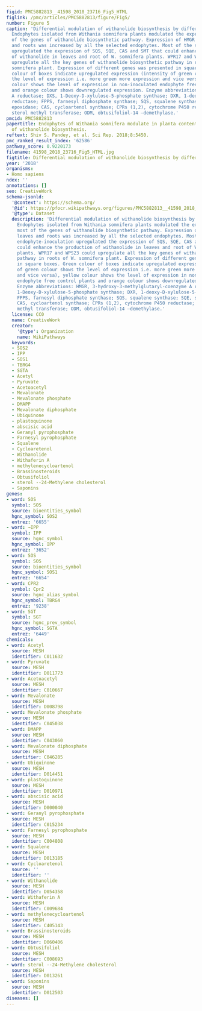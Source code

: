 ```yaml
---
figid: PMC5882813__41598_2018_23716_Fig5_HTML
figlink: /pmc/articles/PMC5882813/figure/Fig5/
number: Figure 5
caption: 'Differential modulation of withanolide biosynthesis by different endophytes.
  Endophytes isolated from Withania somnifera plants modulated the expression of most
  of the genes of withanolide biosynthetic pathway. Expression of HMGR in both leaves
  and roots was increased by all the selected endophytes. Most of the selected endophyte-inoculation
  upregulated the expression of SQS, SQE, CAS and SMT that could enhance the production
  of withanolide in leaves and root of W. somnifera plants. WPR17 and WPS23 could
  upregulate all the key genes of withanolide biosynthetic pathway in roots of W.
  somnifera plant. Expression of different genes was presented in square boxes. Green
  colour of boxes indicate upregulated expression (intensity of green colour shows
  the level of expression i.e. more green more expression and vice versa), yellow
  colour shows the level of expression in non-inoculated endophyte free control plants
  and orange colour shows downregulated expression. Enzyme abbreviations: HMGR, 3-hydroxy-3-methylglutaryl-coenzyme
  A reductase; DXS, 1-Deoxy-D-xylulose-5-phosphate synthase; DXR, 1-deoxy-D-xylulose-5-phosphate
  reductase; FPPS, farnesyl diphosphate synthase; SQS, squalene synthase; SQE, squalene
  epoxidase; CAS, cycloartenol synthase; CPRs (1,2), cytochrome P450 reductase; SMT,
  sterol methyl transferase; ODM, obtusifoliol-14 –demethylase.'
pmcid: PMC5882813
papertitle: Endophytes of Withania somnifera modulate in planta content and the site
  of withanolide biosynthesis.
reftext: Shiv S. Pandey, et al. Sci Rep. 2018;8:5450.
pmc_ranked_result_index: '62586'
pathway_score: 0.9220173
filename: 41598_2018_23716_Fig5_HTML.jpg
figtitle: Differential modulation of withanolide biosynthesis by different endophytes
year: '2018'
organisms:
- Homo sapiens
ndex: ''
annotations: []
seo: CreativeWork
schema-jsonld:
  '@context': https://schema.org/
  '@id': https://pfocr.wikipathways.org/figures/PMC5882813__41598_2018_23716_Fig5_HTML.html
  '@type': Dataset
  description: 'Differential modulation of withanolide biosynthesis by different endophytes.
    Endophytes isolated from Withania somnifera plants modulated the expression of
    most of the genes of withanolide biosynthetic pathway. Expression of HMGR in both
    leaves and roots was increased by all the selected endophytes. Most of the selected
    endophyte-inoculation upregulated the expression of SQS, SQE, CAS and SMT that
    could enhance the production of withanolide in leaves and root of W. somnifera
    plants. WPR17 and WPS23 could upregulate all the key genes of withanolide biosynthetic
    pathway in roots of W. somnifera plant. Expression of different genes was presented
    in square boxes. Green colour of boxes indicate upregulated expression (intensity
    of green colour shows the level of expression i.e. more green more expression
    and vice versa), yellow colour shows the level of expression in non-inoculated
    endophyte free control plants and orange colour shows downregulated expression.
    Enzyme abbreviations: HMGR, 3-hydroxy-3-methylglutaryl-coenzyme A reductase; DXS,
    1-Deoxy-D-xylulose-5-phosphate synthase; DXR, 1-deoxy-D-xylulose-5-phosphate reductase;
    FPPS, farnesyl diphosphate synthase; SQS, squalene synthase; SQE, squalene epoxidase;
    CAS, cycloartenol synthase; CPRs (1,2), cytochrome P450 reductase; SMT, sterol
    methyl transferase; ODM, obtusifoliol-14 –demethylase.'
  license: CC0
  name: CreativeWork
  creator:
    '@type': Organization
    name: WikiPathways
  keywords:
  - SOS2
  - IPP
  - SOS1
  - TBRG4
  - SGTA
  - Acetyl
  - Pyruvate
  - Acetoacetyl
  - Mevalonate
  - Mevalonate phosphate
  - DMAPP
  - Mevalonate diphosphate
  - Ubiquinone
  - plastoquinone
  - abscisic acid
  - Geranyl pyrophosphate
  - Farnesyl pyrophosphate
  - Squalene
  - Cycloaretenol
  - Withanolide
  - Withaferin A
  - methylenecycloartenol
  - Brassinosteroids
  - Obtusifoliol
  - sterol --24-Methylene cholesterol
  - Saponins
genes:
- word: SOS
  symbol: SOS
  source: bioentities_symbol
  hgnc_symbol: SOS2
  entrez: '6655'
- word: →IPP
  symbol: IPP
  source: hgnc_symbol
  hgnc_symbol: IPP
  entrez: '3652'
- word: SOS
  symbol: SOS
  source: bioentities_symbol
  hgnc_symbol: SOS1
  entrez: '6654'
- word: CPR2
  symbol: Cpr2
  source: hgnc_alias_symbol
  hgnc_symbol: TBRG4
  entrez: '9238'
- word: SGT
  symbol: SGT
  source: hgnc_prev_symbol
  hgnc_symbol: SGTA
  entrez: '6449'
chemicals:
- word: Acetyl
  source: MESH
  identifier: C011632
- word: Pyruvate
  source: MESH
  identifier: D011773
- word: Acetoacetyl
  source: MESH
  identifier: C010667
- word: Mevalonate
  source: MESH
  identifier: D008798
- word: Mevalonate phosphate
  source: MESH
  identifier: C045038
- word: DMAPP
  source: MESH
  identifier: C043060
- word: Mevalonate diphosphate
  source: MESH
  identifier: C046285
- word: Ubiquinone
  source: MESH
  identifier: D014451
- word: plastoquinone
  source: MESH
  identifier: D010971
- word: abscisic acid
  source: MESH
  identifier: D000040
- word: Geranyl pyrophosphate
  source: MESH
  identifier: C015234
- word: Farnesyl pyrophosphate
  source: MESH
  identifier: C004808
- word: Squalene
  source: MESH
  identifier: D013185
- word: Cycloaretenol
  source: ''
  identifier: ''
- word: Withanolide
  source: MESH
  identifier: D054358
- word: Withaferin A
  source: MESH
  identifier: C009684
- word: methylenecycloartenol
  source: MESH
  identifier: C405143
- word: Brassinosteroids
  source: MESH
  identifier: D060406
- word: Obtusifoliol
  source: MESH
  identifier: C008693
- word: sterol --24-Methylene cholesterol
  source: MESH
  identifier: D013261
- word: Saponins
  source: MESH
  identifier: D012503
diseases: []
---
```


